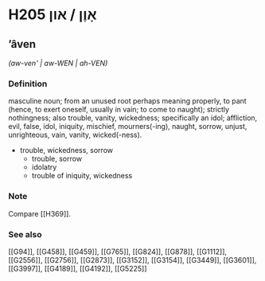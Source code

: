 # H205 אָוֶן / און

## ʼâven

_(aw-ven' | aw-WEN | ah-VEN)_

### Definition

masculine noun; from an unused root perhaps meaning properly, to pant (hence, to exert oneself, usually in vain; to come to naught); strictly nothingness; also trouble, vanity, wickedness; specifically an idol; affliction, evil, false, idol, iniquity, mischief, mourners(-ing), naught, sorrow, unjust, unrighteous, vain, vanity, wicked(-ness).

- trouble, wickedness, sorrow
    - trouble, sorrow
    - idolatry
    - trouble of iniquity, wickedness


### Note

Compare [[H369]].

### See also

[[G94]], [[G458]], [[G459]], [[G765]], [[G824]], [[G878]], [[G1112]], [[G2556]], [[G2756]], [[G2873]], [[G3152]], [[G3154]], [[G3449]], [[G3601]], [[G3997]], [[G4189]], [[G4192]], [[G5225]]

